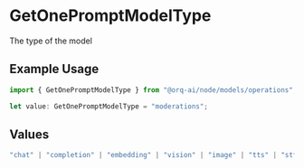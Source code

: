 # GetOnePromptModelType

The type of the model

## Example Usage

```typescript
import { GetOnePromptModelType } from "@orq-ai/node/models/operations";

let value: GetOnePromptModelType = "moderations";
```

## Values

```typescript
"chat" | "completion" | "embedding" | "vision" | "image" | "tts" | "stt" | "rerank" | "moderations"
```